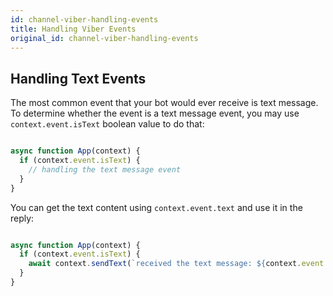 ```yaml
---
id: channel-viber-handling-events
title: Handling Viber Events
original_id: channel-viber-handling-events
---
```

## Handling Text Events

The most common event that your bot would ever receive is text message. To determine whether the event is a text message event, you may use `context.event.isText` boolean value to do that:

```js

async function App(context) {
  if (context.event.isText) {
    // handling the text message event
  }
}

```

You can get the text content using `context.event.text` and use it in the reply:

```js

async function App(context) {
  if (context.event.isText) {
    await context.sendText(`received the text message: ${context.event.text}`);
  }
}

```
